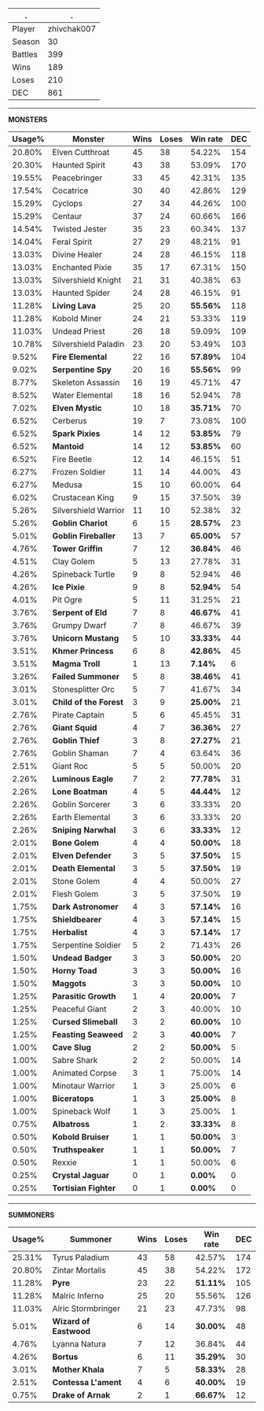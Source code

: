 .|.
|-|-
Player|zhivchak007
Season|30
Battles|399
Wins|189
Loses|210
DEC|861

---
**MONSTERS**

Usage%|Monster|Wins|Loses|Win rate|DEC|
-|-|-|-|-|-|
20.80%|Elven Cutthroat|45|38|54.22%|154|
20.30%|Haunted Spirit|43|38|53.09%|170|
19.55%|Peacebringer|33|45|42.31%|135|
17.54%|Cocatrice|30|40|42.86%|129|
15.29%|Cyclops|27|34|44.26%|100|
15.29%|Centaur|37|24|60.66%|166|
14.54%|Twisted Jester|35|23|60.34%|137|
14.04%|Feral Spirit|27|29|48.21%|91|
13.03%|Divine Healer|24|28|46.15%|118|
13.03%|Enchanted Pixie|35|17|67.31%|150|
13.03%|Silvershield Knight|21|31|40.38%|63|
13.03%|Haunted Spider|24|28|46.15%|91|
11.28%|**Living Lava**|25|20|**55.56%**|118|
11.28%|Kobold Miner|24|21|53.33%|119|
11.03%|Undead Priest|26|18|59.09%|109|
10.78%|Silvershield Paladin|23|20|53.49%|103|
9.52%|**Fire Elemental**|22|16|**57.89%**|104|
9.02%|**Serpentine Spy**|20|16|**55.56%**|99|
8.77%|Skeleton Assassin|16|19|45.71%|47|
8.52%|Water Elemental|18|16|52.94%|78|
7.02%|**Elven Mystic**|10|18|**35.71%**|70|
6.52%|Cerberus|19|7|73.08%|100|
6.52%|**Spark Pixies**|14|12|**53.85%**|79|
6.52%|**Mantoid**|14|12|**53.85%**|60|
6.52%|Fire Beetle|12|14|46.15%|51|
6.27%|Frozen Soldier|11|14|44.00%|43|
6.27%|Medusa|15|10|60.00%|64|
6.02%|Crustacean King|9|15|37.50%|39|
5.26%|Silvershield Warrior|11|10|52.38%|32|
5.26%|**Goblin Chariot**|6|15|**28.57%**|23|
5.01%|**Goblin Fireballer**|13|7|**65.00%**|57|
4.76%|**Tower Griffin**|7|12|**36.84%**|46|
4.51%|Clay Golem|5|13|27.78%|31|
4.26%|Spineback Turtle|9|8|52.94%|46|
4.26%|**Ice Pixie**|9|8|**52.94%**|54|
4.01%|Pit Ogre|5|11|31.25%|21|
3.76%|**Serpent of Eld**|7|8|**46.67%**|41|
3.76%|Grumpy Dwarf|7|8|46.67%|39|
3.76%|**Unicorn Mustang**|5|10|**33.33%**|44|
3.51%|**Khmer Princess**|6|8|**42.86%**|45|
3.51%|**Magma Troll**|1|13|**7.14%**|6|
3.26%|**Failed Summoner**|5|8|**38.46%**|41|
3.01%|Stonesplitter Orc|5|7|41.67%|34|
3.01%|**Child of the Forest**|3|9|**25.00%**|21|
2.76%|Pirate Captain|5|6|45.45%|31|
2.76%|**Giant Squid**|4|7|**36.36%**|27|
2.76%|**Goblin Thief**|3|8|**27.27%**|21|
2.76%|Goblin Shaman|7|4|63.64%|36|
2.51%|Giant Roc|5|5|50.00%|20|
2.26%|**Luminous Eagle**|7|2|**77.78%**|31|
2.26%|**Lone Boatman**|4|5|**44.44%**|12|
2.26%|Goblin Sorcerer|3|6|33.33%|20|
2.26%|Earth Elemental|3|6|33.33%|20|
2.26%|**Sniping Narwhal**|3|6|**33.33%**|12|
2.01%|**Bone Golem**|4|4|**50.00%**|18|
2.01%|**Elven Defender**|3|5|**37.50%**|15|
2.01%|**Death Elemental**|3|5|**37.50%**|19|
2.01%|Stone Golem|4|4|50.00%|27|
2.01%|Flesh Golem|3|5|37.50%|19|
1.75%|**Dark Astronomer**|4|3|**57.14%**|16|
1.75%|**Shieldbearer**|4|3|**57.14%**|15|
1.75%|**Herbalist**|4|3|**57.14%**|17|
1.75%|Serpentine Soldier|5|2|71.43%|26|
1.50%|**Undead Badger**|3|3|**50.00%**|20|
1.50%|**Horny Toad**|3|3|**50.00%**|16|
1.50%|**Maggots**|3|3|**50.00%**|10|
1.25%|**Parasitic Growth**|1|4|**20.00%**|7|
1.25%|Peaceful Giant|2|3|40.00%|10|
1.25%|**Cursed Slimeball**|3|2|**60.00%**|10|
1.25%|**Feasting Seaweed**|2|3|**40.00%**|7|
1.00%|**Cave Slug**|2|2|**50.00%**|5|
1.00%|Sabre Shark|2|2|50.00%|14|
1.00%|Animated Corpse|3|1|75.00%|14|
1.00%|Minotaur Warrior|1|3|25.00%|6|
1.00%|**Biceratops**|1|3|**25.00%**|8|
1.00%|Spineback Wolf|1|3|25.00%|1|
0.75%|**Albatross**|1|2|**33.33%**|8|
0.50%|**Kobold Bruiser**|1|1|**50.00%**|3|
0.50%|**Truthspeaker**|1|1|**50.00%**|7|
0.50%|Rexxie|1|1|50.00%|6|
0.25%|**Crystal Jaguar**|0|1|**0.00%**|0|
0.25%|**Tortisian Fighter**|0|1|**0.00%**|0|

---
**SUMMONERS**

Usage%|Summoner|Wins|Loses|Win rate|DEC|
-|-|-|-|-|-|
25.31%|Tyrus Paladium|43|58|42.57%|174|
20.80%|Zintar Mortalis|45|38|54.22%|172|
11.28%|**Pyre**|23|22|**51.11%**|105|
11.28%|Malric Inferno|25|20|55.56%|126|
11.03%|Alric Stormbringer|21|23|47.73%|98|
5.01%|**Wizard of Eastwood**|6|14|**30.00%**|48|
4.76%|Lyanna Natura|7|12|36.84%|44|
4.26%|**Bortus**|6|11|**35.29%**|30|
3.01%|**Mother Khala**|7|5|**58.33%**|28|
2.51%|**Contessa L'ament**|4|6|**40.00%**|19|
0.75%|**Drake of Arnak**|2|1|**66.67%**|12|
